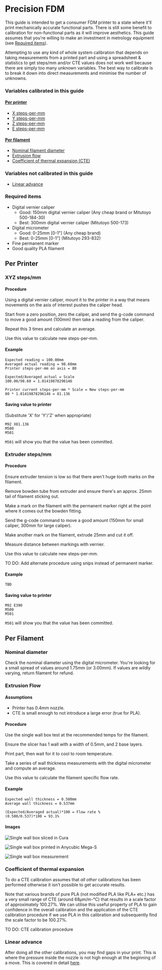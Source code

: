 # Precision FDM

This guide is intended to get a consumer FDM printer to a state where it'll print mechanically accurate functional parts. There is still some benefit to calibration for non-functional parts as it will improve aesthetics. This guide assumes that you're willing to make an investment in metrology equipment (see [Required items](#required-items)).

Attempting to use any kind of whole system calibration that depends on taking measurements from a printed part and using a spreadsheet & statistics to get steps/mm and/or CTE values does not work well because there are simply too many unknown variables. 
The best way to calibrate is to break it down into direct measurements and minimise the number of unknowns.

### Variables calibrated in this guide
#### [Per printer](#per-printer-1)
* [X steps-per-mm](#xyz-stepsmm)
* [Y steps-per-mm](#xyz-stepsmm)
* [Z steps-per-mm](#xyz-stepsmm)
* [E steps-per-mm](#extruder-stepsmm)

#### [Per filament](#per-filament-1)
* [Nominal filament diameter](#nominal-diameter)
* [Extrusion flow](#extrusion-flow)
* [Coefficient of thermal expansion (CTE)](#coefficient-of-thermal-expansion)

### Variables not calibrated in this guide
* [Linear advance](#linear-advance)

### Required items
* Digital vernier caliper
  * Good: 150mm digital vernier caliper (Any cheap brand or Mitutoyo 500-184-30)
  * Best: 300mm digital vernier caliper (Mitutoyo 500-173)
* Digital micrometer
  * Good: 0-25mm [0-1"] (Any cheap brand)
  * Best: 0-25mm [0-1"] (Mitutoyo 293-832)
* Fine permanent marker
* Good quality PLA filament


## Per Printer
### XYZ steps/mm 
#### Procedure
Using a digital vernier caliper, mount it to the printer in a way that means movements on the axis of interest pushes the caliper head.

Start from a zero position, zero the caliper, and send the g-code command to move a good amount (100mm) then take a reading from the caliper. 

Repeat this 3 times and calculate an average. 

Use this value to calculate new steps-per-mm.

#### Example
```
Expected reading = 100.00mm
Averaged actual reading = 98.60mm
Printer steps-per-mm on axis = 80

Expected/Averaged actual = Scale
100.00/98.60 = 1.01419878296146

Printer current steps-per-mm * Scale = New steps-per-mm
80 * 1.01419878296146 = 81.136
```

#### Saving value to printer

(Substitute 'X' for 'Y'/'Z' when appropriate)
```
M92 X81.136
M500
M501
```
`M501` will show you that the value has been committed.

### Extruder steps/mm
#### Procedure

Ensure extruder tension is low so that there aren't huge tooth marks on the filament.

Remove bowden tube from extruder and ensure there's an approx. 25mm tail of filament sticking out. 

Make a mark on the filament with the permanent marker right at the point where it comes out the bowden fitting. 

Send the g-code command to move a good amount (150mm for small caliper, 300mm for large caliper). 

Make another mark on the filament, extrude 25mm and cut it off. 

Measure distance between markings with vernier.

Use this value to calculate new steps-per-mm.

TO DO: Add alternate procedure using snips instead of permanent marker.

#### Example
````
TBD
````

#### Saving value to printer
```
M92 E390
M500
M501
```
`M501` will show you that the value has been committed.

## Per Filament

### Nominal diameter

Check the nominal diameter using the digital micrometer. You're looking for a small spread of values around 1.75mm (or 3.00mm). If values are wildly varying, return filament for refund.

### Extrusion Flow

#### Assumptions
* Printer has 0.4mm nozzle.
* CTE is small enough to not introduce a large error (true for PLA).

#### Procedure
Use the single wall box test at the recommended temps for the filament. 

Ensure the slicer has 1 wall with a width of 0.5mm, and 2 base layers. 

Print part, then wait for it to cool to room temperature. 

Take a series of wall thickness measurements with the digital micrometer and compute an average. 

Use this value to calculate the filament specific flow rate.

#### Example
````
Expected wall thickness = 0.500mm
Average wall thickness = 0.537mm

(Expected/Averaged actual)*100 = Flow rate %
(0.500/0.537)*100 = 93.1%
````

#### Images

![Single wall box sliced in Cura](/image/Single%20wall%20box%20sliced.png?raw=true)

![Single wall box printed in Anycubic Mega-S](/image/Single%20wall%20box%20printed.jpg?raw=true)

![Single wall box measurement](/image/Single%20wall%20box%20measurement.jpg?raw=true)

### Coefficient of thermal expansion

To do a CTE calibration assumes that _all other_ calibrations has been performed otherwise it isn't possible to get accurate results. 

Note that various brands of pure PLA (not modified PLA like PLA+ etc.) has a very small range of CTE (around 68µm/m-°C) that results in a scale factor of approximately 100.27%. We can utilise this useful property of PLA to gain confidence in the overall calibration and the application of the CTE calibration procedure if we use PLA in this calibration and subsequently find the scale factor to be 100.27%.

TO DO: CTE calibration procedure

### Linear advance

After doing all the other calibrations, you may find gaps in your print. This is where the pressure inside the nozzle is not high enough at the beginning of a move. This is covered in detail [here](http://marlinfw.org/docs/features/lin_advance.html).
